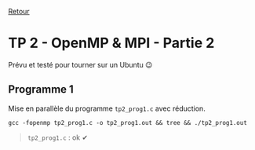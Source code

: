 [Retour](../../)

# TP 2 - OpenMP & MPI - Partie 2

Prévu et testé pour tourner sur un Ubuntu 😉

## Programme 1

Mise en parallèle du programme `tp2_prog1.c` avec réduction.

```
gcc -fopenmp tp2_prog1.c -o tp2_prog1.out && tree && ./tp2_prog1.out
```

> `tp2_prog1.c` : ok ✔